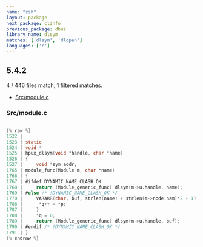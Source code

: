 ```yaml
---
name: "zsh"
layout: package
next_package: clinfo
previous_package: dbus
library_name: dlsym
matches: ['dlsym', 'dlopen']
languages: ['c']
---
```

## 5.4.2
4 / 446 files match, 1 filtered matches.

 - [Src/module.c](#srcmodulec)

### Src/module.c

```c

{% raw %}
1522 | 
1523 | static
1524 | void *
1525 | hpux_dlsym(void *handle, char *name)
1526 | {
1527 |     void *sym_addr;
1765 | module_func(Module m, char *name)
1766 | {
1767 | #ifdef DYNAMIC_NAME_CLASH_OK
1768 |     return (Module_generic_func) dlsym(m->u.handle, name);
1769 | #else /* !DYNAMIC_NAME_CLASH_OK */
1770 |     VARARR(char, buf, strlen(name) + strlen(m->node.nam)*2 + 1);
1786 | 	    *q++ = *p;
1787 |     }
1788 |     *q = 0;
1789 |     return (Module_generic_func) dlsym(m->u.handle, buf);
1790 | #endif /* !DYNAMIC_NAME_CLASH_OK */
1791 | }
{% endraw %}

```